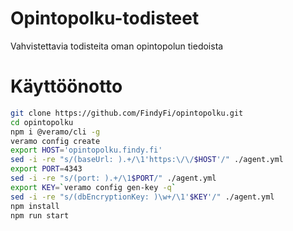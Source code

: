 # Opintopolku-todisteet
Vahvistettavia todisteita oman opintopolun tiedoista

# Käyttöönotto

```sh
git clone https://github.com/FindyFi/opintopolku.git
cd opintopolku
npm i @veramo/cli -g
veramo config create
export HOST='opintopolku.findy.fi'
sed -i -re "s/(baseUrl: ).+/\1'https:\/\/$HOST'/" ./agent.yml
export PORT=4343
sed -i -re "s/(port: ).+/\1$PORT/" ./agent.yml
export KEY=`veramo config gen-key -q`
sed -i -re "s/(dbEncryptionKey: )\w+/\1'$KEY'/" ./agent.yml
npm install
npm run start
```
